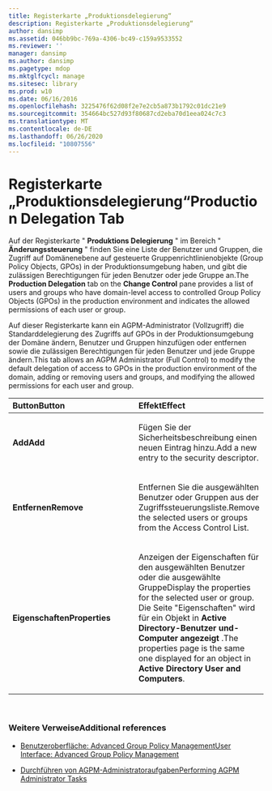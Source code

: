 ```yaml
---
title: Registerkarte „Produktionsdelegierung“
description: Registerkarte „Produktionsdelegierung“
author: dansimp
ms.assetid: 046bb9bc-769a-4306-bc49-c159a9533552
ms.reviewer: ''
manager: dansimp
ms.author: dansimp
ms.pagetype: mdop
ms.mktglfcycl: manage
ms.sitesec: library
ms.prod: w10
ms.date: 06/16/2016
ms.openlocfilehash: 3225476f62d08f2e7e2cb5a873b1792c01dc21e9
ms.sourcegitcommit: 354664bc527d93f80687cd2eba70d1eea024c7c3
ms.translationtype: MT
ms.contentlocale: de-DE
ms.lasthandoff: 06/26/2020
ms.locfileid: "10807556"
---
```

# <span data-ttu-id="d3957-103">Registerkarte „Produktionsdelegierung“</span><span class="sxs-lookup"><span data-stu-id="d3957-103">Production Delegation Tab</span></span>


<span data-ttu-id="d3957-104">Auf der Registerkarte " **Produktions Delegierung** " im Bereich " **Änderungssteuerung** " finden Sie eine Liste der Benutzer und Gruppen, die Zugriff auf Domänenebene auf gesteuerte Gruppenrichtlinienobjekte (Group Policy Objects, GPOs) in der Produktionsumgebung haben, und gibt die zulässigen Berechtigungen für jeden Benutzer oder jede Gruppe an.</span><span class="sxs-lookup"><span data-stu-id="d3957-104">The **Production Delegation** tab on the **Change Control** pane provides a list of users and groups who have domain-level access to controlled Group Policy Objects (GPOs) in the production environment and indicates the allowed permissions of each user or group.</span></span>

<span data-ttu-id="d3957-105">Auf dieser Registerkarte kann ein AGPM-Administrator (Vollzugriff) die Standarddelegierung des Zugriffs auf GPOs in der Produktionsumgebung der Domäne ändern, Benutzer und Gruppen hinzufügen oder entfernen sowie die zulässigen Berechtigungen für jeden Benutzer und jede Gruppe ändern.</span><span class="sxs-lookup"><span data-stu-id="d3957-105">This tab allows an AGPM Administrator (Full Control) to modify the default delegation of access to GPOs in the production environment of the domain, adding or removing users and groups, and modifying the allowed permissions for each user and group.</span></span>

<table>
<colgroup>
<col width="50%" />
<col width="50%" />
</colgroup>
<thead>
<tr class="header">
<th align="left"><span data-ttu-id="d3957-106">Button</span><span class="sxs-lookup"><span data-stu-id="d3957-106">Button</span></span></th>
<th align="left"><span data-ttu-id="d3957-107">Effekt</span><span class="sxs-lookup"><span data-stu-id="d3957-107">Effect</span></span></th>
</tr>
</thead>
<tbody>
<tr class="odd">
<td align="left"><p><strong><span data-ttu-id="d3957-108">Add</span><span class="sxs-lookup"><span data-stu-id="d3957-108">Add</span></span></strong></p></td>
<td align="left"><p><span data-ttu-id="d3957-109">Fügen Sie der Sicherheitsbeschreibung einen neuen Eintrag hinzu.</span><span class="sxs-lookup"><span data-stu-id="d3957-109">Add a new entry to the security descriptor.</span></span></p></td>
</tr>
<tr class="even">
<td align="left"><p><strong><span data-ttu-id="d3957-110">Entfernen</span><span class="sxs-lookup"><span data-stu-id="d3957-110">Remove</span></span></strong></p></td>
<td align="left"><p><span data-ttu-id="d3957-111">Entfernen Sie die ausgewählten Benutzer oder Gruppen aus der Zugriffssteuerungsliste.</span><span class="sxs-lookup"><span data-stu-id="d3957-111">Remove the selected users or groups from the Access Control List.</span></span></p></td>
</tr>
<tr class="odd">
<td align="left"><p><strong><span data-ttu-id="d3957-112">Eigenschaften</span><span class="sxs-lookup"><span data-stu-id="d3957-112">Properties</span></span></strong></p></td>
<td align="left"><p><span data-ttu-id="d3957-113">Anzeigen der Eigenschaften für den ausgewählten Benutzer oder die ausgewählte Gruppe</span><span class="sxs-lookup"><span data-stu-id="d3957-113">Display the properties for the selected user or group.</span></span> <span data-ttu-id="d3957-114">Die Seite "Eigenschaften" wird für ein Objekt in <strong> Active Directory-Benutzer und-Computer angezeigt </strong> .</span><span class="sxs-lookup"><span data-stu-id="d3957-114">The properties page is the same one displayed for an object in <strong>Active Directory User and Computers</strong>.</span></span></p></td>
</tr>
</tbody>
</table>

 

### <span data-ttu-id="d3957-115">Weitere Verweise</span><span class="sxs-lookup"><span data-stu-id="d3957-115">Additional references</span></span>

-   [<span data-ttu-id="d3957-116">Benutzeroberfläche: Advanced Group Policy Management</span><span class="sxs-lookup"><span data-stu-id="d3957-116">User Interface: Advanced Group Policy Management</span></span>](user-interface-advanced-group-policy-management-agpm40.md)

-   [<span data-ttu-id="d3957-117">Durchführen von AGPM-Administratoraufgaben</span><span class="sxs-lookup"><span data-stu-id="d3957-117">Performing AGPM Administrator Tasks</span></span>](performing-agpm-administrator-tasks-agpm40.md)

 

 





